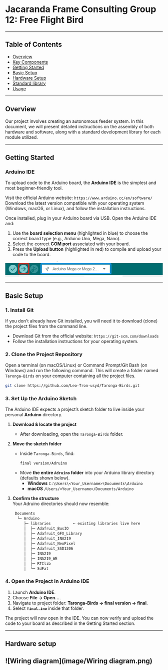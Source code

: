 # Jacaranda Frame Consulting Group 12: Free Flight Bird

------------------------------------------------------------------------------------------------------------

## Table of Contents
- [Overview](#overview)
- [Key Components](#key-components)
- [Getting Started](#getting-started)
- [Basic Setup](#basic-setup)
- [Hardware Setup](#hardware-setup)
- [Standard library](#Standard_library)
- [Usage](#usage)

------------------------------------------------------------------------------------------------------------

## Overview
Our project involves creating an autonomous feeder system. In this document, we will present detailed instructions on the assembly of both hardware and software, along with a standard development library for each module utilized.
  
------------------------------------------------------------------------------------------------------------

## Getting Started
### Arduino IDE

To upload code to the Arduino board, the **Arduino IDE** is the simplest and most beginner-friendly tool.

Visit the official Arduino website: `https://www.arduino.cc/en/software/`
Download the latest version compatible with your operating system (Windows, macOS, or Linux), and follow the installation instructions.

Once installed, plug in your Arduino board via USB. Open the Arduino IDE and:

1. Use the **board selection menu** (highlighted in blue) to choose the correct board type (e.g., Arduino Uno, Mega, Nano).
2. Select the correct **COM port** associated with your board.
3. Press the **Upload button** (highlighted in red) to compile and upload your code to the board.

![Adruino Bar](image/ArduinoBar.jpg)


------------------------------------------------------------------------------------------------------------

## Basic Setup 
### 1. Install Git
If you don't already have Git installed, you will need it to download (clone) the project files from the command line.

-   Download Git from the official website: `https://git-scm.com/downloads`
-   Follow the installation instructions for your operating system.

### 2. Clone the Project Repository

Open a terminal (on macOS/Linux) or Command Prompt/Git Bash (on Windows) and run the following command. This will create a folder named `Taronga-Birds` on your computer containing all the project files.

```bash
git clone https://github.com/Leo-Tron-usyd/Taronga-Birds.git
```

### 3.  Set Up the Arduino Sketch  

The Arduino IDE expects a project’s sketch folder to live inside your personal **Arduino** directory.

1. **Download & locate the project**  
   - After downloading, open the `Taronga-Birds` folder.

2. **Move the sketch folder**  
   - Inside `Taronga-Birds`, find:  
     ```
     final version/Adruino
     ```  
   - Move **the entire `Adruino` folder** into your Arduino library directory (defaults shown below).  
     - **Windows**  `C:\Users\<Your_Username>\Documents\Arduino`  
     - **macOS**  `/Users/<Your_Username>/Documents/Arduino`

3. **Confirm the structure**  
   Your Adruino directories should now resemble:  
   ```text
    Documents
     └─ Arduino
        ├─ libraries          ← existing libraries live here
        │  ├─ Adafruit_BusIO
        │  ├─ Adafruit_GFX_Library
        │  ├─ Adafruit_INA219
        │  ├─ Adafruit_NeoPixel
        │  ├─ Adafruit_SSD1306
        │  ├─ INA219
        │  ├─ INA219_WE
        │  ├─ RTClib
        │  └─ SdFat
### 4.  Open the Project in Arduino IDE  

1. Launch **Arduino IDE**.  
2. Choose **File → Open…**.  
3. Navigate to project folder: **Taronga-Birds → final version → final**.  
4. Select **`final.ino`** inside that folder.  

The project will now open in the IDE. You can now verify and upload the code to your board as described in the Getting Started section.

------------------------------------------------------------------------------------------------------------
## Hardware setup
![Wiring diagram](image/Wiring diagram.png)
------------------------------------------------------------------------------------------------------------

